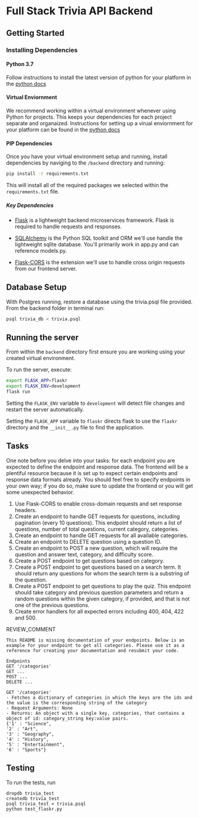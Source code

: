 # Full Stack Trivia API Backend

## Getting Started

### Installing Dependencies

#### Python 3.7

Follow instructions to install the latest version of python for your platform in the [python docs](https://docs.python.org/3/using/unix.html#getting-and-installing-the-latest-version-of-python)

#### Virtual Enviornment

We recommend working within a virtual environment whenever using Python for projects. This keeps your dependencies for each project separate and organaized. Instructions for setting up a virual enviornment for your platform can be found in the [python docs](https://packaging.python.org/guides/installing-using-pip-and-virtual-environments/)

#### PIP Dependencies

Once you have your virtual environment setup and running, install dependencies by naviging to the `/backend` directory and running:

```bash
pip install -r requirements.txt
```

This will install all of the required packages we selected within the `requirements.txt` file.

##### Key Dependencies

- [Flask](http://flask.pocoo.org/)  is a lightweight backend microservices framework. Flask is required to handle requests and responses.

- [SQLAlchemy](https://www.sqlalchemy.org/) is the Python SQL toolkit and ORM we'll use handle the lightweight sqlite database. You'll primarily work in app.py and can reference models.py. 

- [Flask-CORS](https://flask-cors.readthedocs.io/en/latest/#) is the extension we'll use to handle cross origin requests from our frontend server. 

## Database Setup
With Postgres running, restore a database using the trivia.psql file provided. From the backend folder in terminal run:
```bash
psql trivia_db < trivia.psql
```

## Running the server

From within the `backend` directory first ensure you are working using your created virtual environment.

To run the server, execute:

```bash
export FLASK_APP=flaskr
export FLASK_ENV=development
flask run
```

Setting the `FLASK_ENV` variable to `development` will detect file changes and restart the server automatically.

Setting the `FLASK_APP` variable to `flaskr` directs flask to use the `flaskr` directory and the `__init__.py` file to find the application. 

## Tasks

One note before you delve into your tasks: for each endpoint you are expected to define the endpoint and response data. The frontend will be a plentiful resource because it is set up to expect certain endpoints and response data formats already. You should feel free to specify endpoints in your own way; if you do so, make sure to update the frontend or you will get some unexpected behavior. 

1. Use Flask-CORS to enable cross-domain requests and set response headers. 
2. Create an endpoint to handle GET requests for questions, including pagination (every 10 questions). This endpoint should return a list of questions, number of total questions, current category, categories. 
3. Create an endpoint to handle GET requests for all available categories. 
4. Create an endpoint to DELETE question using a question ID. 
5. Create an endpoint to POST a new question, which will require the question and answer text, category, and difficulty score. 
6. Create a POST endpoint to get questions based on category. 
7. Create a POST endpoint to get questions based on a search term. It should return any questions for whom the search term is a substring of the question. 
8. Create a POST endpoint to get questions to play the quiz. This endpoint should take category and previous question parameters and return a random questions within the given category, if provided, and that is not one of the previous questions. 
9. Create error handlers for all expected errors including 400, 404, 422 and 500. 

REVIEW_COMMENT
```
This README is missing documentation of your endpoints. Below is an example for your endpoint to get all categories. Please use it as a reference for creating your documentation and resubmit your code. 

Endpoints
GET '/categories'
GET ...
POST ...
DELETE ...

GET '/categories'
- Fetches a dictionary of categories in which the keys are the ids and the value is the corresponding string of the category
- Request Arguments: None
- Returns: An object with a single key, categories, that contains a object of id: category_string key:value pairs. 
{'1' : "Science",
'2' : "Art",
'3' : "Geography",
'4' : "History",
'5' : "Entertainment",
'6' : "Sports"}

```


## Testing
To run the tests, run
```
dropdb trivia_test
createdb trivia_test
psql trivia_test < trivia.psql
python test_flaskr.py
```